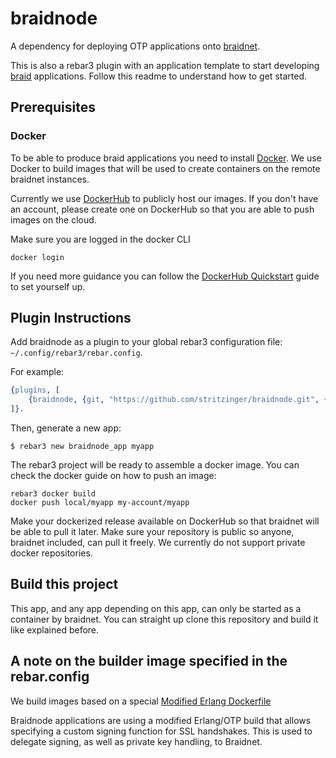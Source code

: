 # braidnode

A dependency for deploying OTP applications onto
[braidnet](https://github.com/stritzinger/braidnet).

This is also a rebar3 plugin with an application template to start developing [braid](https://github.com/stritzinger/braid) applications. Follow this readme to understand how to get started.

## Prerequisites

### Docker

To be able to produce braid applications you need to install [Docker](https://www.docker.com/). We use Docker to build images that will be used to create containers on the remote braidnet instances.

Currently we use [DockerHub](https://hub.docker.com/) to publicly host our images.
If you don't have an account, please create one on DockerHub so that you are able to push images on the cloud.

Make sure you are logged in the docker CLI

    docker login

If you need more guidance you can follow the [DockerHub Quickstart](https://docs.docker.com/docker-hub/quickstart/) guide to set yourself up.


## Plugin Instructions
Add braidnode as a plugin to your global rebar3 configuration file: `~/.config/rebar3/rebar.config`.

For example:
```erlang
{plugins, [
    {braidnode, {git, "https://github.com/stritzinger/braidnode.git", {branch, "main"}}}
]}.
```

Then, generate a new app:

    $ rebar3 new braidnode_app myapp


The rebar3 project will be ready to assemble a docker image.
You can check the docker guide on how to push an image:

    rebar3 docker build
    docker push local/myapp my-account/myapp

Make your dockerized release available on DockerHub so that braidnet will be able to pull it later. Make sure your repository is public so anyone, braidnet included, can pull it freely. We currently do not support private docker repositories.

## Build this project
This app, and any app depending on this app, can only be started as a container by braidnet. You can straight up clone this repository and build it like explained before.

## A note on the builder image specified in the rebar.config

We build images based on a special [Modified Erlang Dockerfile](https://github.com/stritzinger/braidnode/tree/main/extra)

Braidnode applications are using a modified Erlang/OTP build that allows
specifying a custom signing function for SSL handshakes.
This is used to delegate signing, as well as private key handling, to Braidnet.
